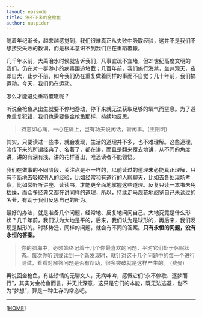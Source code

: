 ```yaml
---
layout: episode
title: 停不下来的金枪鱼
author: uuspider
---
```

随着年纪渐长，越来越感觉到，我们很难真正从失败中吸取经验，这并不是我们不想接受失败的教训，而是根本意识不到我们正在重蹈覆辙。

几千年以前，大禹治水时候就告诉我们，凡事宜疏不宜堵，但21世纪高度文明的我们，仍在对一群渺小的病毒围追堵截；几百年前，我们施行海禁，坐井观天，夜郎自大，止步不前，如今我们仍在重复做着同样的事而不自觉；几十年前，我们搞运动，今天，我们仍在运动。

怎么才能避免重蹈覆辙呢？

听说金枪鱼从出生就要不停地游动，停下来就无法获取足够的氧气而窒息。为了避免重复犯错，我们也需要像金枪鱼那样，持续地反思。

> 持志如心痛，一心在痛上，岂有功夫说闲话，管闲事。(王阳明)

其实，只要读过一些书，就会发现，生活的道理并不多，也不难理解。这些道理，流传下来的所谓经典了、名著了，都在讲，而且是翻来覆去地讲，从不同的角度讲，讲的有深有浅，讲的花样百出，唯恐读者不能领悟。

我们在做事的不同阶段，关注点是不一样的，以前读过的道理未必能真正理解，只有不断地去吸取别人的经验，比如经常和有道行的人聊聊天，比如去各处现场考察，比如常听听讲座、读读书，才能更全面地掌握这些道理。反复只读一本书未免枯燥，而众多经典又都在讲同样的道理，所以，持续走马观花地阅览自己未读过的名著，有助于我们反思自己的所为。

最好的办法，就是准备几个问题，经常地、反复地问问自己。大地究竟是什么形状？几千年前，我们认为大地是平的，后来，我们认为是球形的，再后来，我们发现是梨形的。时移势迁，同样的问题，就会有不同的答案。**只有永恒的问题，没有永恒的答案。**

> 你的脑海中，必须始终记着十几个你最喜欢的问题，平时它们处于休眠状态。每次你听到或读到一个新发现时，就针对这十几个问题中的每一个进行测试，看看对解答问题是否有帮助，很多突破就是这样产生的。 (费曼)

再说回金枪鱼，有些矫情的无聊文人，无病呻吟，感慨它们“永不停歇、逐梦而行”，其实对金枪鱼而言，并无此深意，这只是它们的本能，既无法逃避，也不为“梦想”，算是一种生存的常态吧。

***

[[HOME][episode]]

[episode]:http://about.uuspider.com/2019/06/02/episodeindex.html
